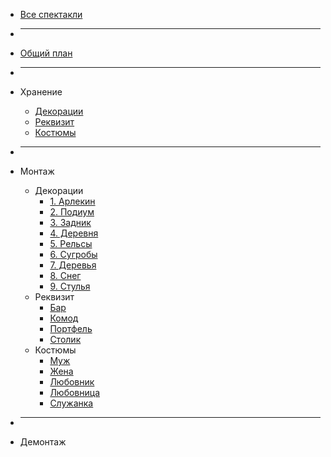 * [Все спектакли](/)

* ___

* [Общий план](perfomances/ehai/)

* ___

* Хранение
  * [Декорации](perfomances/ehai/hranenie/dekoracii.md)
  * [Реквизит](perfomances/ehai/hranenie/rekvizit.md)
  * [Костюмы](perfomances/ehai/hraneniе/kostumi.md)

* ___

* Монтаж
  * Декорации
    * [1. Арлекин](perfomances/ehai/montaj/dekoracii/arlekin.md)
	* [2. Подиум](perfomances/ehai/montaj/dekoracii/podium.md)
	* [3. Задник](perfomances/ehai/montaj/dekoracii/zadnik.md)
	* [4. Деревня](perfomances/ehai/montaj/dekoracii/derevnya.md)
	* [5. Рельсы](perfomances/ehai/montaj/dekoracii/relsi.md)
	* [6. Сугробы](perfomances/ehai/montaj/dekoracii/sugrobi.md)
	* [7. Деревья](perfomances/ehai/montaj/dekoracii/derevya.md)
	* [8. Снег](perfomances/ehai/montaj/dekoracii/sneg.md)
	* [9. Стулья](perfomances/ehai/montaj/dekoracii/stuliya.md)
  * Реквизит
    * [Бар](perfomances/ehai/montaj/rekvizit/bar.md)
	* [Комод](perfomances/ehai/montaj/rekvizit/komod.md)
	* [Портфель](perfomances/ehai/montaj/rekvizit/portfel.md)
	* [Столик](perfomances/ehai/montaj/rekvizit/stolik.md)
  * Костюмы
    * [Муж](perfomances/ehai/montaj/kostumi/muj.md)
	* [Жена](perfomances/ehai/montaj/kostumi/muj.md)
	* [Любовник](perfomances/ehai/montaj/kostumi/lubovnik.md)
	* [Любовница](perfomances/ehai/montaj/kostumi/lubovnica.md)
	* [Служанка](perfomances/ehai/montaj/kostumi/slujanka.md)

* ___

* Демонтаж